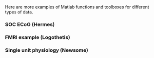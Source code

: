 Here are more examples of Matlab functions and toolboxes for different types of data.

### SOC ECoG (Hermes)

### FMRI example (Logothetis)

### Single unit physiology (Newsome)


